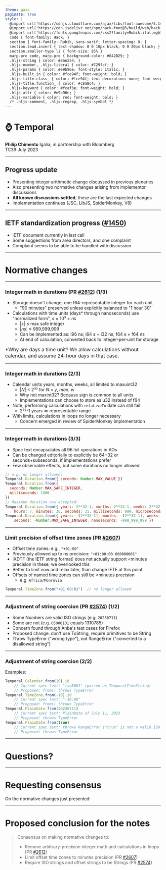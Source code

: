 ```yaml
---
theme: gaia
paginate: true
style: |
  @import url('https://cdnjs.cloudflare.com/ajax/libs/font-awesome/5.14.0/css/all.min.css');
  @import url('https://cdn.jsdelivr.net/npm/hack-font@3/build/web/hack-subset.css');
  @import url('https://fonts.googleapis.com/css2?family=Rubik:ital,wght@0,400;0,700;1,400;1,700&display=swap');
  code { font-family: Hack; }
  section { font-family: Rubik, sans-serif; letter-spacing: 0; }
  section.lead.invert { text-shadow: 0 0 10px black, 0 0 20px black; }
  section.smaller-type li { font-size: 85% }
  marp-pre code, marp-pre { background-color: #042029; }
  .hljs-string { color: #8ae234; }
  .hljs-number, .hljs-literal { color: #729fcf; }
  .hljs-params { color: #e9b96e; font-style: italic; }
  .hljs-built_in { color: #fce94f; font-weight: bold; }
  .hljs-title.class_ { color: #fce94f; text-decoration: none; font-weight: bold; }
  .hljs-title.function_ { color: #c8a8c4; }
  .hljs-keyword { color: #fcaf3e; font-weight: bold; }
  .hljs-attr { color: #e9b96e; }
  .hljs-variable { color: red; font-weight: bold; }
  /* .hljs-comment, .hljs-regexp, .hljs-symbol */
---
```


<!-- _class: invert lead -->

# ⌚ **Temporal**

**Philip Chimento**
Igalia, in partnership with Bloomberg  
TC39 July 2023

---

## Progress update

- Presenting integer arithmetic change discussed in previous plenaries
- Also presenting two normative changes arising from implementor discussions
- **All known discussions settled**; these are the last expected changes
- Implementation continues (JSC, LibJS, SpiderMonkey, V8)

---

## IETF standardization progress ([#1450](https://github.com/tc39/proposal-temporal/issues/1450))

- IETF document currently in last call
- Some suggestions from area directors, and one complaint
- Complaint seems to be able to be handled with discussion

---

<!-- _class: invert lead -->

# Normative changes

---

### Integer math in durations (PR [#2612](https://github.com/tc39/proposal-temporal/pull/2612)) (1/3)

- Storage doesn't change; one f64-representable integer for each unit
    - "90 minutes" preserved unless explicitly balanced to "1 hour 30"
- Calculations with time units (days\* through nanoseconds) use "normalized form", _s_ × 10⁹ + _ns_
    - |_s_| ≤ max safe integer
    - |_ns_| ≤ 999,999,999
    - Can be implemented as: i96 ns; i64 s + i32 ns; f64 s + f64 ns
    - At end of calculation, converted back to integer-per-unit for storage

<span style="font-size: 1rem;">\*Why are days a time unit? We allow calculations without calendar, and assume 24-hour days in that case.</span>
    
---

### Integer math in durations (2/3)

- Calendar units years, months, weeks, all limited to maxuint32
    - |_N_| < 2³² for _N_ = _y_, _mon_, _w_
    - Why not maxint32? Because sign is common to all units
    - Implementations can choose to store as u32 instead of f64
- Note, performing calculations with `relativeTo` date can still fail
    - 2³²-1 years ≫ representable range
- With limits, calculations in loops no longer necessary
    - Concern emerged in review of SpiderMonkey implementation

---

### Integer math in durations (3/3)

- Spec text encapsulates all 96-bit operations in AOs
- Can be changed editorially to explicitly be 64+32 or seconds+subseconds, if implementations prefer
- Few observable effects, but some durations no longer allowed

```js
// e.g. no longer allowed:
Temporal.Duration.from({ seconds: Number.MAX_VALUE })
Temporal.Duration.from({
  seconds: Number.MAX_SAFE_INTEGER,
  milliseconds: 1000
})
// Maximum duration now accepted:
Temporal.Duration.from({ years: 2**32-1, months: 2**32-1, weeks: 2**32-1, days: 104249991374,
    hours: 7, minutes: 36, seconds: 31, milliseconds: 999, microseconds: 999, nanoseconds: 999 })
Temporal.Duration.from({ years: -(2**32-1), months: -(2**32-1), weeks: -(2**32-1),
    seconds: -Number.MAX_SAFE_INTEGER, nanoseconds: -999_999_999 })
```

---

### Limit precision of offset time zones (PR [#2607](https://github.com/tc39/proposal-temporal/pull/2607))

- Offset time zones: e.g., `"+01:00"`
- Previously allowed up to ns precision: `"+01:00:00.000000001"`
- IXDTF (the IETF string format) does not actually support &lt;minutes precision in these; we overlooked this
- Better to limit now and relax later, than change IETF at this point
- Offsets of named time zones can still be &lt;minutes precision
    - e.g. `Africa/Monrovia`

```js
Temporal.TimeZone.from("+01:00:01")  // no longer allowed
```

---

### Adjustment of string coercion (PR [#2574](https://github.com/tc39/proposal-temporal/pull/2574)) (1/2)

- Some Numbers are valid ISO strings (e.g. `20230711`)
- Some are not (e.g. `05000101` equals 1310785)
- Concern found through Anba's test cases for Firefox
- Proposed change: don't use ToString, require primitives to be String
- Throw TypeError ("wrong type"), not RangeError ("converted to a disallowed string")

---

### Adjustment of string coercion (2/2)

Examples:

```js
Temporal.Calendar.from(10).id
    // Current spec text: "iso8601" (parsed as TemporalTimeString)
    // Proposed: from() throws TypeError
Temporal.TimeZone.from(-10).id
    // Current spec text: "-10:00"
    // Proposed: from() throws TypeError
Temporal.PlainDate.from(20230711)
    // Current spec text: PlainDate of July 11, 2023
    // Proposed: throws TypeError
Temporal.PlainDate.from(true)
    // Current spec text: throws RangeError ("true" is not a valid ISO string)
    // Proposed: throws TypeError
```

---

<!-- _class: invert lead -->

# Questions?

---

<!-- _class: lead -->

# Requesting consensus

On the normative changes just presented

---

# Proposed conclusion for the notes

> Consensus on making normative changes to:
> - Remove arbitrary-precision integer math and calculations in loops (PR [#2612](https://github.com/tc39/proposal-temporal/pull/2612))
> - Limit offset time zones to minutes precision (PR [#2607](https://github.com/tc39/proposal-temporal/pull/2607))
> - Require ISO strings and offset strings to be Strings (PR [#2574](https://github.com/tc39/proposal-temporal/pull/2574))
